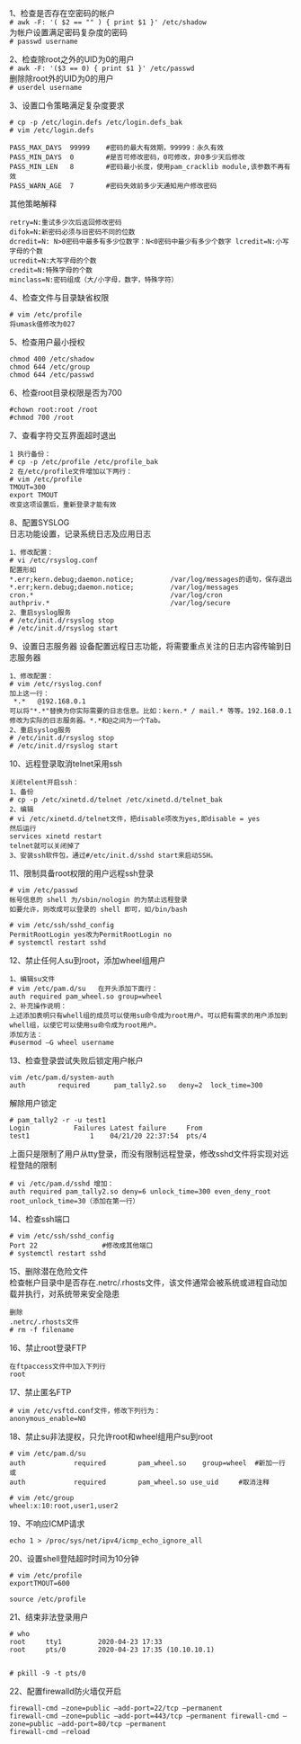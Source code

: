 

1、检查是否存在空密码的帐户  
``` # awk -F: '( $2 == "" ) { print $1 }' /etc/shadow ```  
为帐户设置满足密码复杂度的密码  
``` # passwd username ```  

2、检查除root之外的UID为0的用户  
``` # awk -F: '($3 == 0) { print $1 }' /etc/passwd ```  
删除除root外的UID为0的用户  
``` # userdel username ```  

3、设置口令策略满足复杂度要求  
```
# cp -p /etc/login.defs /etc/login.defs_bak
# vim /etc/login.defs

PASS_MAX_DAYS  99999    #密码的最大有效期，99999：永久有效 
PASS_MIN_DAYS  0        #是否可修改密码，0可修改，非0多少天后修改 
PASS_MIN_LEN   8        #密码最小长度，使用pam_cracklib module,该参数不再有效 
PASS_WARN_AGE  7        #密码失效前多少天通知用户修改密码
```  
其他策略解释
```
retry=N:重试多少次后返回修改密码 
difok=N:新密码必须与旧密码不同的位数 
dcredit=N: N>0密码中最多有多少位数字：N<0密码中最少有多少个数字 lcredit=N:小写字母的个数 
ucredit=N:大写字母的个数 
credit=N:特殊字母的个数 
minclass=N:密码组成（大/小字母，数字，特殊字符）
```


4、检查文件与目录缺省权限  
```
# vim /etc/profile
将umask值修改为027
```  

5、检查用户最小授权  
```
chmod 400 /etc/shadow
chmod 644 /etc/group
chmod 644 /etc/passwd
```  

6、检查root目录权限是否为700  
```
#chown root:root /root 
#chmod 700 /root
```  

7、查看字符交互界面超时退出  
```
1 执行备份：
# cp -p /etc/profile /etc/profile_bak
2 在/etc/profile文件增加以下两行：
# vim /etc/profile
TMOUT=300
export TMOUT
改变这项设置后，重新登录才能有效
```  

8、配置SYSLOG  
日志功能设置，记录系统日志及应用日志  
```
1、修改配置：
# vi /etc/rsyslog.conf
配置形如
*.err;kern.debug;daemon.notice;         /var/log/messages的语句，保存退出
*.err;kern.debug;daemon.notice;         /var/log/messages
cron.*                                  /var/log/cron
authpriv.*                              /var/log/secure 
2、重启syslog服务
# /etc/init.d/rsyslog stop
# /etc/init.d/rsyslog start
```  

9、设置日志服务器
设备配置远程日志功能，将需要重点关注的日志内容传输到日志服务器  
```
1、修改配置：
# vim /etc/rsyslog.conf
加上这一行：
 *.*   @192.168.0.1
可以将"*.*"替换为你实际需要的日志信息。比如：kern.* / mail.* 等等。192.168.0.1修改为实际的日志服务器。*.*和@之间为一个Tab。
2、重启syslog服务
# /etc/init.d/rsyslog stop
# /etc/init.d/rsyslog start
```  

10、远程登录取消telnet采用ssh  
```
关闭telent开启ssh：
1、备份
# cp -p /etc/xinetd.d/telnet /etc/xinetd.d/telnet_bak
2、编辑
# vi /etc/xinetd.d/telnet文件，把disable项改为yes,即disable = yes
然后运行
services xinetd restart
telnet就可以关闭掉了
3、安装ssh软件包，通过#/etc/init.d/sshd start来启动SSH。
```  

11、限制具备root权限的用户远程ssh登录  
```
# vim /etc/passwd
帐号信息的 shell 为/sbin/nologin 的为禁止远程登录
如要允许，则改成可以登录的 shell 即可，如/bin/bash
```  

```
# vim /etc/ssh/sshd_config
PermitRootLogin yes改为PermitRootLogin no
# systemctl restart sshd
```  

12、禁止任何人su到root，添加wheel组用户  
```
1、编辑su文件
# vim /etc/pam.d/su   在开头添加下面行：
auth required pam_wheel.so group=wheel
2、补充操作说明：
上述添加表明只有whell组的成员可以使用su命令成为root用户。可以把有需求的用户添加到whell组，以使它可以使用su命令成为root用户。
添加方法：
#usermod –G wheel username
```  

13、检查登录尝试失败后锁定用户帐户  
```
vim /etc/pam.d/system-auth 
auth        required      pam_tally2.so   deny=2  lock_time=300
```
解除用户锁定
```
# pam_tally2 -r -u test1 
Login           Failures Latest failure     From 
test1               1    04/21/20 22:37:54  pts/4
```

上面只是限制了用户从tty登录，而没有限制远程登录，修改sshd文件将实现对远程登陆的限制
```
# vi /etc/pam.d/sshd 增加：
auth required pam_tally2.so deny=6 unlock_time=300 even_deny_root root_unlock_time=30（添加在第一行）
```  

14、检查ssh端口  
```
# vim /etc/ssh/sshd_config   
Port 22                #修改成其他端口
# systemctl restart sshd
```  

15、删除潜在危险文件  
检查帐户目录中是否存在.netrc/.rhosts文件，该文件通常会被系统或进程自动加载并执行，对系统带来安全隐患
```
删除
.netrc/.rhosts文件
# rm -f filename
```  

16、禁止root登录FTP  
```
在ftpaccess文件中加入下列行  
root
```  

17、禁止匿名FTP  
```
# vim /etc/vsftd.conf文件，修改下列行为：  
anonymous_enable=NO
```  


18、禁止su非法提权，只允许root和wheel组用户su到root
```
# vim /etc/pam.d/su
auth            required        pam_wheel.so    group=wheel  #新加一行 
或 
auth            required        pam_wheel.so use_uid     #取消注释
```

```
# vim /etc/group
wheel:x:10:root,user1,user2
```

19、不响应ICMP请求
```
echo 1 > /proc/sys/net/ipv4/icmp_echo_ignore_all
```

20、设置shell登陆超时时间为10分钟
```
# vim /etc/profile
exportTMOUT=600

source /etc/profile
```

21、结束非法登录用户
```
# who
root     tty1         2020-04-23 17:33
root     pts/0        2020-04-23 17:35 (10.10.10.1)


# pkill -9 -t pts/0
```

22、配置firewalld防火墙仅开启
```
firewall-cmd —zone=public —add-port=22/tcp —permanent 
firewall-cmd —zone=public —add-port=443/tcp —permanent firewall-cmd —zone=public —add-port=80/tcp —permanent 
firewall-cmd —reload
```
